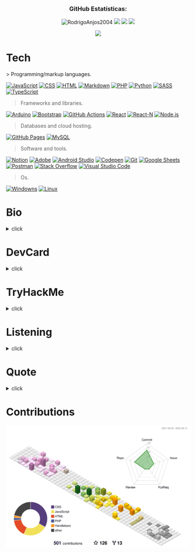 <h3 align="center" height="20" >GitHub Estatísticas:</h3>

 <div align="center">
  <img height="200em" width="800" src="https://github-readme-streak-stats.herokuapp.com/?user=RodrigoAnjos2004&theme=graywhite" alt="RodrigoAnjos2004" /> 
  <img src="https://github-profile-trophy.vercel.app/?username=RodrigoAnjos2004&column=6&margin-w=15&margin-h=15&theme=graywhite"/>
  <img height="180em" src="https://github-readme-stats.vercel.app/api?username=RodrigoAnjos2004&bg_color=1,fff,777&title_color=2053d0&text_color=000"/>
  <img height="180em" src="https://github-readme-stats.vercel.app/api/top-langs/?username=rodrigoanjos2004&layout=compact&langs_count=7&bg_color=1,777,fff&title_color=2053d0&text_color=000"/>
</div>

  <div align="center">

![](https://komarev.com/ghpvc/?username=RodrigoAnjos2004&style=for-the-badge&color=blue)
 </div>

<h1 align="left" id="macropower-tech">Tech</h1>
> Programming/markup languages.

<p>
 <a href="https://github.com/search?q=user%3ADenverCoder1+language%3Ajavascript"><img alt="JavaScript" src="https://img.shields.io/badge/JavaScript-F7DF1E.svg?logo=javascript&logoColor=black"></a>
    <a href="https://github.com/search?q=user%3ADenverCoder1+language%3Acss"><img alt="CSS" src="https://img.shields.io/badge/CSS-1572B6.svg?logo=css3&logoColor=white"></a>
    <a href="https://github.com/search?q=user%3ADenverCoder1+language%3Ahtml"><img alt="HTML" src="https://img.shields.io/badge/HTML-E34F26.svg?logo=html5&logoColor=white"></a>
    <a href="https://github.com/search?q=user%3ADenverCoder1+language%3Amarkdown"><img alt="Markdown" src="https://img.shields.io/badge/Markdown-000000.svg?logo=markdown&logoColor=white"></a>
    <a href="https://github.com/search?q=user%3ADenverCoder1+language%3Aphp"><img alt="PHP" src="https://img.shields.io/badge/PHP-777BB4.svg?logo=php&logoColor=white"></a>
    <a href="https://github.com/search?q=user%3ADenverCoder1+language%3Apython"><img alt="Python" src="https://img.shields.io/badge/Python-14354C.svg?logo=python&logoColor=white"></a>
    <a href="https://github.com/search?q=user%3ADenverCoder1+language%3Asass"><img alt="SASS" src="https://img.shields.io/badge/Sass-hotpink.svg?logo=SASS&logoColor=white"></a>
    <a href="https://github.com/search?q=user%3ADenverCoder1+language%3AtypeScript"><img alt="TypeScript" src="https://img.shields.io/badge/TypeScript-007ACC.svg?logo=typescript&logoColor=white"></a>
</p>

> Frameworks and libraries.

<p>
    <a href="#"><img alt="Arduino" src="https://img.shields.io/badge/-Arduino-00979D?logo=Arduino&logoColor=white"></a>
    <a href="#"><img alt="Bootstrap" src="https://img.shields.io/badge/Bootstrap-7952B3.svg?logo=bootstrap&logoColor=white"></a>
    <a href="#"><img alt="GitHub Actions" src="https://img.shields.io/badge/GitHub%20Actions-2671E5.svg?logo=github%20actions&logoColor=white"></a>
    <a href="#"><img alt="React" src="https://img.shields.io/badge/React-20232a.svg?logo=react&logoColor=%2361DAFB"></a>
    <a href="#"><img alt="React-N" src="https://img.shields.io/badge/React_Native-20232A?style=flat&logo=react&logoColor=61DAFB"></a>
    <a href="https://github.com/search?q=user%3ADenverCoder1+language%3Ajavascript"><img alt="Node.js" src="https://img.shields.io/badge/Node.js-43853D.svg?logo=node.js&logoColor=white"></a>

    
</p>

> Databases and cloud hosting.

<p>
    <a href="#"><img alt="GitHub Pages" src="https://img.shields.io/badge/GitHub%20Pages-327FC7.svg?logo=github&logoColor=white"></a>
    <a href="#"><img alt="MySQL" src="https://img.shields.io/badge/MySQL-00f.svg?logo=mysql&logoColor=white"></a>
</p>

> Software and tools.

<p>
    <a href="#"><img alt="Notion" src="https://img.shields.io/badge/Notion-010101.svg?logo=notion&logoColor=white"></a>
    <a href="#"><img alt="Adobe" src="https://img.shields.io/badge/Adobe-FF0000.svg?logo=adobe&logoColor=white"></a>
    <a href="#"><img alt="Android Studio" src="https://img.shields.io/badge/Android%20Studio-008678.svg?logo=android-studio&logoColor=white"></a>
    <a href="#"><img alt="Codepen" src="https://img.shields.io/badge/Codepen-000000.svg?logo=codepen&logoColor=white"></a>
    <a href="#"><img alt="Git" src="https://img.shields.io/badge/Git-F05033.svg?logo=git&logoColor=white"></a>
    <a href="#"><img alt="Google Sheets" src="https://img.shields.io/badge/Google%20Sheets-34A853.svg?logo=google%20sheets&logoColor=white"></a>
    <a href="#"><img alt="Postman" src="https://img.shields.io/badge/Postman-FF6C37?logo=postman&logoColor=white"></a>
    <a href="#"><img alt="Stack Overflow" src="https://img.shields.io/badge/-Stack%20Overflow-FE7A16?logo=stack-overflow&logoColor=white"></a>
    <a href="#"><img alt="Visual Studio Code" src="https://img.shields.io/badge/Visual%20Studio%20Code-0078d7.svg?logo=visual-studio-code&logoColor=white"></a>


</p>

> Os.

<p>
    <a href="#"><img alt="Windowns" src="https://img.shields.io/badge/Windows-017AD7?style=flat&logo=windows&logoColor=white"></a>
    <a href="#"><img alt="Linux" src="https://img.shields.io/badge/Linux-E34F26?style=flat&logo=linux&logoColor=black"></a>
</p>

# Bio
<details>
  <summary >click</summary>	

```RD - profile {

 Bio

 Senai - desenv.sistemas - 3/3
 Iniciando em Hacking 
 Concept artist amateur


```
</details>


# DevCard
<details>
  <summary >click</summary>	


 <div align="center">
 <img align="center" alt="rd-pic" height="360" src="https://api.daily.dev/devcards/f1a0af5038274a0dae81b9ab55852530.png?r=h28" 
alt="Rodrigo Silva dos Anjos's Dev Card">   
</div> 
</details>


# TryHackMe

<details>
  <summary >click</summary>	
  <div align="center">
<img src="https://tryhackme-badges.s3.amazonaws.com/shook.png" alt="TryHackMe">
</div>  
</details>


# Listening

<details>
  <summary >click</summary>
<div align="center">
<!-- 
[![spotify-github-profile](https://spotify-github-profile.vercel.app/api/view?uid=q1ih9uc9sthmpu7g5mz9hqb5t&cover_image=true&theme=default&bar_color=000000&bar_color_cover=true)](https://github.com/kittinan/spotify-github-profile) -->
	
 ![Alt text](https://spotify-recently-played-readme.vercel.app/api?user=q1ih9uc9sthmpu7g5mz9hqb5t&width=1000)

	
</div>
</details>

# Quote

<details>
  <summary>click</summary>

```RD
#include <stdio.h>
int main( ) {

int r;

printf( "Eu tenho em minhas mãos os meios e, em meu coração, a vontade.");
c = getchar( );

printf( "Yagami Raito");
   putchar( r );

   return 0;
}
```
</details>


# Contributions

![](./profile-3d-contrib/profile-south-season-animate.svg)
  


